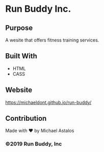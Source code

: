 #  Run Buddy Inc.

## Purpose
A wesite that offers fitness training services.

## Built With 
* HTML
* CASS

## Website
https://michaeldont.github.io/run-buddy/

## Contribution
Made with ❤️ by Michael Astalos

### ©️2019 Run Buddy, Inc 
